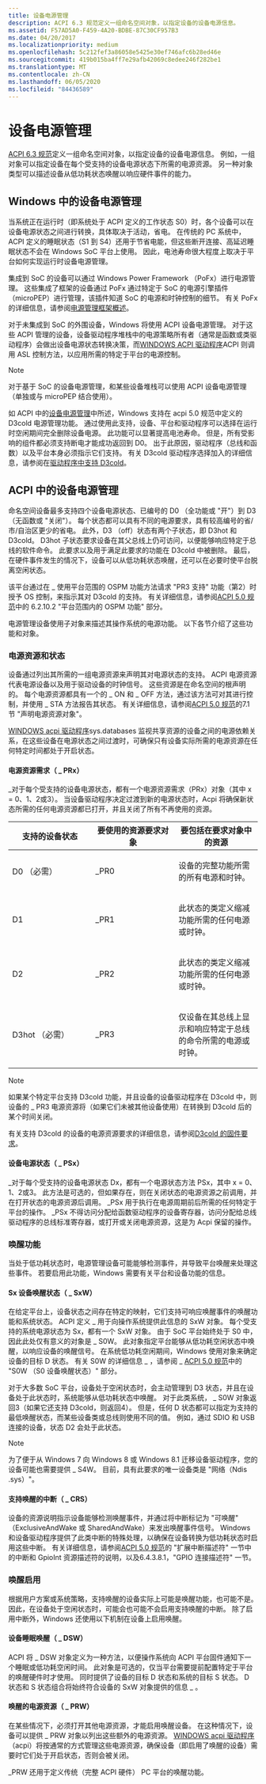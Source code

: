 ```yaml
---
title: 设备电源管理
description: ACPI 6.3 规范定义一组命名空间对象，以指定设备的设备电源信息。
ms.assetid: F57AD5A0-F459-4A20-BDBE-87C30CF957B3
ms.date: 04/20/2017
ms.localizationpriority: medium
ms.openlocfilehash: 5c212fef3a86058e5425e30ef746afc6b28ed46e
ms.sourcegitcommit: 419b015ba4ff7e29afb42069c8edee246f282be1
ms.translationtype: MT
ms.contentlocale: zh-CN
ms.lasthandoff: 06/05/2020
ms.locfileid: "84436589"
---
```

# <a name="device-power-management"></a>设备电源管理

[ACPI 6.3 规范](https://uefi.org/specifications)定义一组命名空间对象，以指定设备的设备电源信息。 例如，一组对象可以指定设备在每个受支持的设备电源状态下所需的电源资源。 另一种对象类型可以描述设备从低功耗状态唤醒以响应硬件事件的能力。

## <a name="device-power-management-in-windows"></a>Windows 中的设备电源管理

当系统正在运行时（即系统处于 ACPI 定义的工作状态 S0）时，各个设备可以在设备电源状态之间进行转换，具体取决于活动，省电。 在传统的 PC 系统中，ACPI 定义的睡眠状态（S1 到 S4）还用于节省电能，但这些断开连接、高延迟睡眠状态不会在 Windows SoC 平台上使用。 因此，电池寿命很大程度上取决于平台如何实现运行时设备电源管理。

集成到 SoC 的设备可以通过 Windows Power Framework （PoFx）进行电源管理。 这些集成了框架的设备通过 PoFx 通过特定于 SoC 的电源引擎插件（microPEP）进行管理，该插件知道 SoC 的电源和时钟控制的细节。 有关 PoFx 的详细信息，请参阅[电源管理框架概述](https://docs.microsoft.com/windows-hardware/drivers/kernel/overview-of-the-power-management-framework)。

对于未集成到 SoC 的外围设备，Windows 将使用 ACPI 设备电源管理。 对于这些 ACPI 管理的设备，设备驱动程序堆栈中的电源策略所有者（通常是函数或类驱动程序）会做出设备电源状态转换决策，而[WINDOWS ACPI 驱动程序](https://docs.microsoft.com/windows-hardware/drivers/kernel/acpi-driver)ACPI 则调用 ASL 控制方法，以应用所需的特定于平台的电源控制。

> [!NOTE]
> 对于基于 SoC 的设备电源管理，和某些设备堆栈可以使用 ACPI 设备电源管理（单独或与 microPEP 结合使用）。

如 ACPI 中的[设备电源管理](https://docs.microsoft.com/windows-hardware/drivers/bringup/device-power-management#device-power-management-in-acpi)中所述，Windows 支持在 acpi 5.0 规范中定义的 D3cold 电源管理功能。 通过使用此支持，设备、平台和驱动程序可以选择在运行时空闲期间完全删除设备电源。 此功能可以显著提高电池寿命。 但是，所有受影响的组件都必须支持断电才能成功返回到 D0。 出于此原因，驱动程序（总线和函数）以及平台本身必须指示它们支持。 有关 D3cold 驱动程序选择加入的详细信息，请参阅在[驱动程序中支持 D3cold](https://docs.microsoft.com/windows-hardware/drivers/kernel/supporting-d3cold-in-a-driver)。

## <a name="device-power-management-in-acpi"></a>ACPI 中的设备电源管理

命名空间设备最多支持四个设备电源状态、已编号的 D0 （全功能或 "开"）到 D3 （无函数或 "关闭"）。 每个状态都可以具有不同的电源要求，具有较高编号的省/市/自治区更少的省电。 此外，D3 （off）状态有两个子状态，即 D3hot 和 D3cold。 D3hot 子状态要求设备在其父总线上仍可访问，以便能够响应特定于总线的软件命令。 此要求以及用于满足此要求的功能在 D3cold 中被删除。 最后，在硬件事件发生的情况下，设备可以从低功耗状态唤醒，还可以在必要时使平台脱离空闲状态。

该平台通过在 \_ 使用平台范围的 OSPM 功能方法请求 "PR3 支持" 功能（第2）时授予 OS 控制，来指示其对 D3cold 的支持。 有关详细信息，请参阅[ACPI 5.0 规范](https://uefi.org/specifications)中的 6.2.10.2 "平台范围内的 OSPM 功能" 部分。

电源管理设备使用子对象来描述其操作系统的电源功能。 以下各节介绍了这些功能和对象。

### <a name="power-resources-and-states"></a>电源资源和状态

设备通过列出其所需的一组电源资源来声明其对电源状态的支持。 ACPI 电源资源代表电源设备以及用于驱动设备的时钟信号。 这些资源是在命名空间的根声明的。 每个电源资源都具有一个的 \_ ON 和 \_ OFF 方法，通过该方法可对其进行控制，并使用 \_ STA 方法报告其状态。 有关详细信息，请参阅[ACPI 5.0 规范](https://uefi.org/specifications)的7.1 节 "声明电源资源对象"。

[WINDOWS acpi 驱动程序](https://docs.microsoft.com/windows-hardware/drivers/kernel/acpi-driver)sys.databases 监视共享资源的设备之间的电源依赖关系，在这些设备在电源状态之间过渡时，可确保只有设备实际所需的电源资源在任何特定时间都处于开启状态。

#### <a name="power-resource-requirements-_prx"></a>电源资源需求（ \_ PRx）

\_对于每个受支持的设备电源状态，都有一个电源资源需求（PRx）对象（其中 x = 0、1、2或3）。 当设备驱动程序决定过渡到新的电源状态时，Acpi 将确保新状态所需的任何电源资源都已打开，并且关闭了所有不再使用的资源。

<table>
<colgroup>
<col width="33%" />
<col width="33%" />
<col width="33%" />
</colgroup>
<thead>
<tr class="header">
<th>支持的设备状态</th>
<th>要使用的资源要求对象</th>
<th>要包括在要求对象中的资源</th>
</tr>
</thead>
<tbody>
<tr class="odd">
<td>D0 （必需）</td>
<td>_PR0</td>
<td><p>设备的完整功能所需的所有电源和时钟。</p></td>
</tr>
<tr class="even">
<td>D1</td>
<td>_PR1</td>
<td><p>此状态的类定义缩减功能所需的任何电源或时钟。</p></td>
</tr>
<tr class="odd">
<td>D2</td>
<td>_PR2</td>
<td><p>此状态的类定义缩减功能所需的任何电源或时钟。</p></td>
</tr>
<tr class="even">
<td>D3hot （必需）</td>
<td>_PR3</td>
<td><p>仅设备在其总线上显示和响应特定于总线的命令所需的电源或时钟。</p></td>
</tr>
</tbody>
</table>

 > [!NOTE]
 > 如果某个特定平台支持 D3cold 功能，并且设备的设备驱动程序在 D3cold 中，则设备的 \_ PR3 电源资源将（如果它们未被其他设备使用）在转换到 D3cold 后的某个时间关闭。

有关支持 D3cold 的设备的电源资源要求的详细信息，请参阅[D3cold 的固件要求](firmware-requirements-for-d3cold.md)。

#### <a name="device-power-state-_psx"></a>设备电源状态（ \_ PSx）

\_对于每个受支持的设备电源状态 Dx，都有一个电源状态方法 PSx，其中 x = 0、1、2或3。 此方法是可选的，但如果存在，则在关闭状态的电源资源之前调用，并在打开状态的电源资源后调用。 \_PSx 用于执行在电源周期前后所需的任何特定于平台的操作。 \_PSx 不得访问分配给函数驱动程序的设备寄存器，访问分配给总线驱动程序的总线标准寄存器，或打开或关闭电源资源，这是为 Acpi 保留的操作。

### <a name="wake-capabilities"></a>唤醒功能

当处于低功耗状态时，电源管理设备可能能够检测事件，并导致平台唤醒来处理这些事件。 若要启用此功能，Windows 需要有关平台和设备功能的信息。

#### <a name="sx-device-wake-state-_sxw"></a>Sx 设备唤醒状态（ \_ SxW）

在给定平台上，设备状态之间存在特定的映射，它们支持可响应唤醒事件的唤醒功能和系统状态。 ACPI 定义 \_ 用于向操作系统提供此信息的 SxW 对象。 每个受支持的系统电源状态为 Sx，都有一个 SxW 对象。 由于 SoC 平台始终处于 S0 中，因此此处仅有意义的对象是 \_ S0W。 此对象指定平台能够从低功耗空闲状态中唤醒，以响应设备的唤醒信号。 在系统低功耗空闲期间，Windows 使用对象来确定设备的目标 D 状态。 有关 S0W 的详细信息 \_ ，请参阅 \_ [ACPI 5.0 规范](https://uefi.org/specifications)中的 "S0W （S0 设备唤醒状态）" 部分。

对于大多数 SoC 平台，设备处于空闲状态时，会主动管理到 D3 状态，并且在设备处于此状态时，系统能够从低功耗状态中唤醒。 对于此类系统， \_ S0W 对象返回3（如果它还支持 D3cold，则返回4）。 但是，任何 D 状态都可以指定为支持的最低唤醒状态，而某些设备类或总线则使用不同的值。 例如，通过 SDIO 和 USB 连接的设备，状态 D2 会处于此状态。

> [!NOTE]
> 为了便于从 Windows 7 向 Windows 8 或 Windows 8.1 迁移设备驱动程序，您的设备可能也需要提供 \_ S4W。 目前，具有此要求的唯一设备类是 "网络（Ndis .sys）"。

#### <a name="wake-capable-interrupts-_crs"></a>支持唤醒的中断（ \_ CRS）

设备的资源说明指示设备能够检测唤醒事件，并通过将中断标记为 "可唤醒" （ExclusiveAndWake 或 SharedAndWake）来发出唤醒事件信号。 Windows 和设备驱动程序提供了此类中断的特殊处理，以确保在设备转换为低功耗状态时启用这些中断。 有关详细信息，请参阅[ACPI 5.0 规范](https://uefi.org/specifications)的 "扩展中断描述符" 一节中的中断和 GpioInt 资源描述符的说明，以及6.4.3.8.1，"GPIO 连接描述符" 一节。

### <a name="wake-enablement"></a>唤醒启用

根据用户方案或系统策略，支持唤醒的设备实际上可能是唤醒功能，也可能不是。 因此，在设备处于空闲状态时，可能会也可能不会启用支持唤醒的中断。 除了启用中断外，Windows 还使用以下机制在设备上启用唤醒。

#### <a name="device-sleep-wake-_dsw"></a>设备睡眠唤醒（ \_ DSW）

ACPI 将 \_ DSW 对象定义为一种方法，以便操作系统向 ACPI 平台固件通知下一个睡眠或低功耗空闲时间。 此对象是可选的，仅当平台需要提前配置特定于平台的唤醒硬件时才使用。 同时提供了设备的目标 D 状态和系统的目标 S 状态。 D 状态和 S 状态组合将始终符合设备的 SxW 对象提供的信息 \_ 。

#### <a name="power-resources-for-wake-_prw"></a>唤醒的电源资源（ \_ PRW）

在某些情况下，必须打开其他电源资源，才能启用唤醒设备。 在这种情况下，设备可以提供 \_ PRW 对象以列出这些额外的电源资源。 [WINDOWS acpi 驱动程序](https://docs.microsoft.com/windows-hardware/drivers/kernel/acpi-driver)（acpi）将按通常的方式管理这些电源资源，确保设备（即启用了唤醒的设备）需要时它们处于开启状态，否则会被关闭。

\_PRW 还用于定义传统（完整 ACPI 硬件） PC 平台的唤醒功能。
